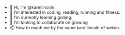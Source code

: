 - 👋 Hi, I’m @karellincoln.
- 👀 I’m interested in coding, reading, running and fitness. 
- 🌱 I’m currently learning golang.
- 💞️ I’m looking to collaborate on growing
- 📫 How to reach me by the name karellincoln of weixin.

<!---
karellincoln/karellincoln is a ✨ special ✨ repository because its `README.md` (this file) appears on your GitHub profile.
You can click the Preview link to take a look at your changes.
--->
